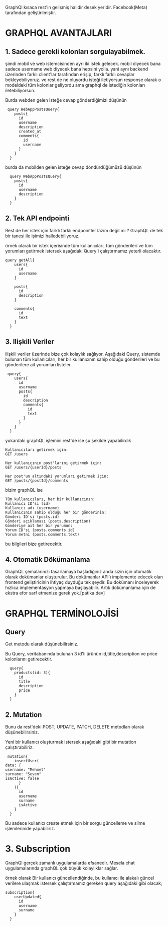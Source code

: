 GraphQl kısaca rest'in gelişmiş halidir desek yeridir. Facebook(Meta) tarafından geliştirilmiştir.

 # GRAPHQL AVANTAJLARI

## 1. Sadece gerekli kolonları sorgulayabilmek. 

şimdi mobil ve web istemcisinden ayrı iki istek gelecek. mobil diyecek bana sadece username web diyecek bana hepsini yolla. yani aynı backend üzerinden  farklı client'lar tarafından erişip, farklı farklı cevaplar bekleyebiliyoruz. ve rest de ne oluyordu isteği iletiyorsun response olarak o modeldeki tüm kolonlar geliyordu ama graphql de istediğin kolonları iletebiliyorsun.

Burda webden gelen isteğe cevap gönderdiğimizi düşünün
```
 query WebAppPostsQuery{
    posts{
      id
      username
      description
      created_at
      comments{
        id
        username
      }
    }
  }
```


burda da mobilden gelen isteğe cevap döndürdüğümüzü düşünün
```
  query WebAppPostsQuery{
    posts{
      id
      username
      description
    }
  }

```


## 2. Tek API endpointi

Rest de her istek için farklı farklı endpointler lazım değil mi ? GraphQL de tek bir tanesi ile işimizi halledebiliyoruz. 

örnek olarak  bir istek içerisinde tüm kullanıcıları, tüm gönderileri ve tüm yorumları getirmek istersek aşağıdaki Query'i çalıştırmamız yeterli olacaktır.
```
query getAll{
    users{
      id
      username
    }

    posts{
      id
      description
    }

    comments{
      id
      text
    }
  }
```

## 3. Ilişkili Veriler

ilişkili veriler üzerinde bize çok kolaylık sağlıyor. Aşağıdaki Query, sistemde bulunan tüm kullanıcıları, her bir kullanıcının sahip olduğu gönderileri ve bu gönderilere ait yorumları listeler. 

```
 query{
    users{
      id
      username
      posts{
        id
        description
        comments{
          id
          text
        }
      }
    }
  }
```

yukardaki graphQL işlemini rest'de ise şu şekilde yapabilirdik

```
Kullanıcıları getirmek için:
GET /users

Her kullanıcının post'larını getirmek için:
GET /users/{userId}/posts

Her post'un altındaki yorumları getirmek için:
GET /posts/{postId}/comments
```

bizim graphQL ise 

```
Tüm kullanıcıları, her bir kullanıcının:
Kullanıcı ID'si (id)
Kullanıcı adı (username)
Kullanıcının sahip olduğu her bir gönderinin:
Gönderi ID'si (posts.id)
Gönderi açıklaması (posts.description)
Gönderiye ait her bir yorumun:
Yorum ID'si (posts.comments.id)
Yorum metni (posts.comments.text)
```

bu bilgileri bize getirecektir. 


## 4. Otomatik Dökümanlama

GraphQL şemalarınızı tasarlamaya başladığınız anda sizin için otomatik olarak dokümanlar oluşturulur. Bu dokümanlar API'ı implemente edecek olan frontend geliştiricinin ihtiyaç duyduğu tek şeydir. Bu dokümanı inceleyerek hızlıca implementasyon yapmaya başlayabilir. Artık dokümanlama için de ekstra efor sarf etmenize gerek yok.[patika.dev]

# GRAPHQL TERMİNOLOJİSİ

## Query
Get metodu olarak düşünebilirsiniz.

Bu Query, veritabanında bulunan 3 id'li ürünün id,title,description ve price kolonlarını getirecektir.
```
  query{
    products(id: 3){
      id
      title
      description
      price
    }
  }
```

## 2. Mutation
Bunu da rest'deki POST, UPDATE, PATCH, DELETE metodları olarak düşünebilirsiniz.

Yeni bir kullanıcı oluşturmak istersek aşağıdaki gibi bir mutation çalıştırabiliriz.
```
 mutation{
    insertUser(
data: {
username: "Mehmet"
surname: "Seven"
isActive: false
      }
    ){
      id
      username
      surname
      isActive
    }
  }
```
Bu sadece kullanıcı create etmek için bir sorgu güncelleme ve silme işlemlerinide yapabiliriz. 

# 3. Subscription
GraphQl gerçek zamanlı uygulamalarda efsanedir. Mesela chat uygulamalarında graphQL çok büyük kolaylıklar sağlar. 

örnek olarak Bir kullanıcı güncellendiğinde, bu kullanıcı ile alakalı güncel verilere ulaşmak istersek çalıştırmamız gereken query aşağıdaki gibi olacak;
```
subscription{
    userUpdated{
      id
      username
      surname
    }
  }
```
